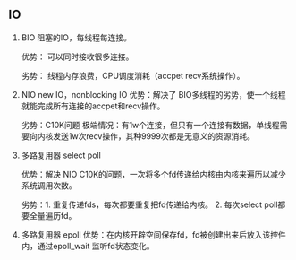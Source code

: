 ## IO

1. BIO 阻塞的IO，每线程每连接。

   优势： 可以同时接收很多连接。

   劣势： 线程内存浪费，CPU调度消耗（accpet recv系统操作）。
   
2. NIO new IO，nonblocking IO
    优势：解决了 BIO多线程的劣势，使一个线程就能完成所有连接的accpet和recv操作。
    
    劣势：C10K问题 极端情况：有1w个连接，但只有一个连接有数据，单线程需要向内核发送1w次recv操作，其种9999次都是无意义的资源消耗。

3. 多路复用器 select poll

   优势：解决 NIO C10K的问题，一次将多个fd传递给内核由内核来遍历以减少系统调用次数。

   劣势：1. 重复传递fds，每次都要重复把fd传递给内核。 2. 每次select poll都要全量遍历fd。
   
4. 多路复用器 epoll
   优势：在内核开辟空间保存fd，fd被创建出来后放入该控件内，通过epoll_wait 监听fd状态变化。
   

   

   
   

  

  

